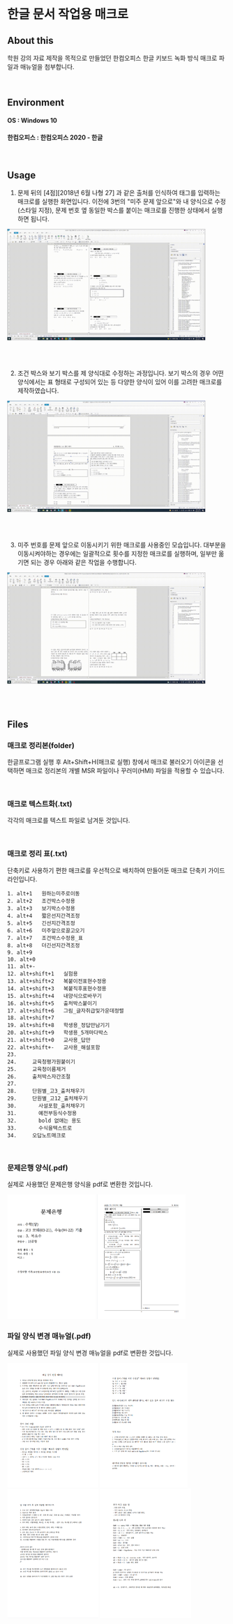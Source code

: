 한글 문서 작업용 매크로
================

## About this

학원 강의 자료 제작을 목적으로 만들었던 한컴오피스 한글 키보드 녹화 방식 매크로 파일과 매뉴얼을 첨부합니다.

<br/>

## Environment

#### OS :  Windows 10

#### 한컴오피스 : 한컴오피스 2020 - 한글

<br/>


## Usage

1. 문제 뒤의 [4점][2018년 6월 나형 27] 과 같은 출처를 인식하여 태그를 입력하는 매크로를 실행한 화면입니다. 이전에 3번의 "미주 문제 앞으로"와 내 양식으로 수정(스타일 지정), 문제 번호 옆 동일한 박스를 붙이는 매크로를 진행한 상태에서 실행하면 됩니다.

<img width = 90% alt = "태그 자동 입력" src = "태그 자동 입력.gif">

<br/><br/>


2. 조건 박스와 보기 박스를 제 양식대로 수정하는 과정입니다. 보기 박스의 경우 어떤 양식에서는 표 형태로 구성되어 있는 등 다양한 양식이 있어 이를 고려한 매크로를 제작하였습니다.

<img width = 90% alt = "박스 양식 수정" src = "박스 양식 수정.gif">

<br/><br/>


3. 미주 번호를 문제 앞으로 이동시키기 위한 매크로를 사용중인 모습입니다. 대부분을 이동시켜야하는 경우에는 일괄적으로 횟수를 지정한 매크로를 실행하며, 일부만 옮기면 되는 경우 아래와 같은 작업을 수행합니다.

<img width = 90% alt = "미주 문제 앞으로" src = "미주 문제 앞으로.gif">

<br/><br/>



## Files

### 매크로 정리본(folder)

한글프로그램 실행 후 Alt+Shift+H(매크로 실행) 창에서 매크로 불러오기 아이콘을 선택하면 매크로 정리본의 개별 MSR 파일이나 꾸러미(HMI) 파일을 적용할 수 있습니다.

</br>

### 매크로 텍스트화(.txt)

각각의 매크로를 텍스트 파일로 남겨둔 것입니다.

</br>

### 매크로 정리 표(.txt)

단축키로 사용하기 편한 매크로를 우선적으로 배치하여 만들어둔 매크로 단축키 가이드라인입니다.

```
1. alt+1   원하는미주로이동
2. alt+2   조건박스수정용
3. alt+3   보기박스수정용
4. alt+4   짧은선지간격조정
5. alt+5   긴선지간격조정
6. alt+6   미주앞으로끌고오기
7. alt+7   조건박스수정용_표
8. alt+8   더긴선지간격조정
9. alt+9   
10. alt+0   
11. alt+-
12. alt+shift+1   실험용
13. alt+shift+2   복붙이전표현수정용
14. alt+shift+3   복붙직후표현수정용
15. alt+shift+4   내양식으로바꾸기
16. alt+shift+5   출처박스붙이기
17. alt+shift+6   그림_글자취급및가운데정렬
18. alt+shift+7   
19. alt+shift+8   학생용_정답만남기기
20. alt+shift+9   학생용_5개마다박스
21. alt+shift+0   교사용_답만
22. alt+shift+-   교사용_해설포함
23.    		
24.		교육청평가원붙이기		
25.		교육청이름제거
26.		출처박스자간조절
27.		
28.		단원별_고3_출처채우기
29.		단원별_고12_출처채우기
30. 	  사설포함_출처채우기
31.    	  예전부등식수정용
32.   	  bold 없애는 용도
33. 	  수식을텍스트로
34.		오답노트매크로
```

</br>

### 문제은행 양식(.pdf)

실제로 사용했던 문제은행 양식을 pdf로 변환한 것입니다.

<img width = 40% src = "사진자료/문제은행양식1.PNG">
<img width = 40.3% src = "사진자료/문제은행양식2.PNG">

</br>

### 파일 양식 변경 매뉴얼(.pdf)

실제로 사용했던 파일 양식 변경 매뉴얼을 pdf로 변환한 것입니다.

<img width = 41.3% src = "사진자료/파일양식변경1.PNG">
<img width = 40% src = "사진자료/파일양식변경2.PNG">

<img width = 41.4% src = "사진자료/파일양식변경3.PNG">
<img width = 41.6% src = "사진자료/파일양식변경4.PNG">

